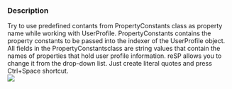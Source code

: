 ﻿---
Title: User profile property name
FileName: UserProfilePropertyName.html
---

### Description
Try to use predefined contants from PropertyConstants class as property name while working with UserProfile. PropertyConstants contains the property constants to be passed into the indexer of the UserProfile object. All fields in the PropertyConstantsclass are string values that contain the names of properties that hold user profile information.
reSP allows you to change it from the drop-down list.
Just create literal quotes and press Ctrl+Space shortcut.
<br/>
<img src="http://docs.subpointsolutions.com/wp-content/uploads/2015/05/UserProfilePropertyName.gif">




